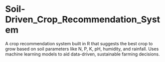 # Soil-Driven_Crop_Recommendation_System
A crop recommendation system built in R that suggests the best crop to grow based on soil parameters like N, P, K, pH, humidity, and rainfall. Uses machine learning models to aid data-driven, sustainable farming decisions.
